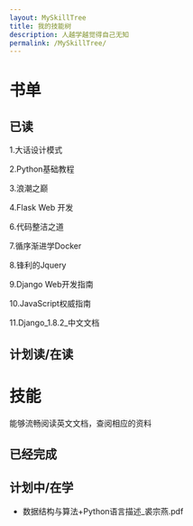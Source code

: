 ```yaml
---
layout: MySkillTree
title: 我的技能树
description: 人越学越觉得自己无知
permalink: /MySkillTree/
---
```


# 书单

## 已读

1.大话设计模式

2.Python基础教程 

3.浪潮之巅

4.Flask Web 开发

6.代码整洁之道

7.循序渐进学Docker

8.锋利的Jquery

9.Django Web开发指南

10.JavaScript权威指南

11.Django_1.8.2_中文文档



## 计划读/在读

# 技能

能够流畅阅读英文文档，查阅相应的资料

## 已经完成



## 计划中/在学

* 数据结构与算法+Python语言描述_裘宗燕.pdf








